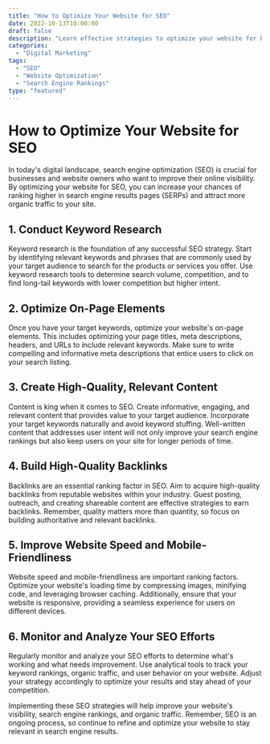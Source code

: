 ```yaml
--- 
title: "How to Optimize Your Website for SEO" 
date: 2022-10-13T10:00:00
draft: false 
description: "Learn effective strategies to optimize your website for better search engine rankings and increased organic traffic." 
categories: 
  - "Digital Marketing" 
tags: 
  - "SEO" 
  - "Website Optimization" 
  - "Search Engine Rankings" 
type: "featured" 
--- 
```


# How to Optimize Your Website for SEO

In today's digital landscape, search engine optimization (SEO) is crucial for businesses and website owners who want to improve their online visibility. By optimizing your website for SEO, you can increase your chances of ranking higher in search engine results pages (SERPs) and attract more organic traffic to your site.

## 1. Conduct Keyword Research

Keyword research is the foundation of any successful SEO strategy. Start by identifying relevant keywords and phrases that are commonly used by your target audience to search for the products or services you offer. Use keyword research tools to determine search volume, competition, and to find long-tail keywords with lower competition but higher intent.

## 2. Optimize On-Page Elements

Once you have your target keywords, optimize your website's on-page elements. This includes optimizing your page titles, meta descriptions, headers, and URLs to include relevant keywords. Make sure to write compelling and informative meta descriptions that entice users to click on your search listing.

## 3. Create High-Quality, Relevant Content

Content is king when it comes to SEO. Create informative, engaging, and relevant content that provides value to your target audience. Incorporate your target keywords naturally and avoid keyword stuffing. Well-written content that addresses user intent will not only improve your search engine rankings but also keep users on your site for longer periods of time.

## 4. Build High-Quality Backlinks

Backlinks are an essential ranking factor in SEO. Aim to acquire high-quality backlinks from reputable websites within your industry. Guest posting, outreach, and creating shareable content are effective strategies to earn backlinks. Remember, quality matters more than quantity, so focus on building authoritative and relevant backlinks.

## 5. Improve Website Speed and Mobile-Friendliness

Website speed and mobile-friendliness are important ranking factors. Optimize your website's loading time by compressing images, minifying code, and leveraging browser caching. Additionally, ensure that your website is responsive, providing a seamless experience for users on different devices.

## 6. Monitor and Analyze Your SEO Efforts

Regularly monitor and analyze your SEO efforts to determine what's working and what needs improvement. Use analytical tools to track your keyword rankings, organic traffic, and user behavior on your website. Adjust your strategy accordingly to optimize your results and stay ahead of your competition.

Implementing these SEO strategies will help improve your website's visibility, search engine rankings, and organic traffic. Remember, SEO is an ongoing process, so continue to refine and optimize your website to stay relevant in search engine results.
